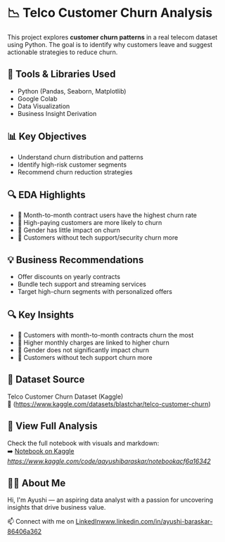# 📉 Telco Customer Churn Analysis

This project explores **customer churn patterns** in a real telecom dataset using Python. The goal is to identify why customers leave and suggest actionable strategies to reduce churn.

## 🧰 Tools & Libraries Used
- Python (Pandas, Seaborn, Matplotlib)
- Google Colab
- Data Visualization
- Business Insight Derivation

## 📊 Key Objectives
- Understand churn distribution and patterns
- Identify high-risk customer segments
- Recommend churn reduction strategies

## 🔍 EDA Highlights
- 📌 Month-to-month contract users have the highest churn rate  
- 📌 High-paying customers are more likely to churn  
- 📌 Gender has little impact on churn  
- 📌 Customers without tech support/security churn more

## 💡 Business Recommendations
- Offer discounts on yearly contracts
- Bundle tech support and streaming services
- Target high-churn segments with personalized offers
  
## 🔍 Key Insights

- 📌 Customers with month-to-month contracts churn the most  
- 📌 Higher monthly charges are linked to higher churn  
- 📌 Gender does not significantly impact churn  
- 📌 Customers without tech support churn more  

## 📎 Dataset Source
Telco Customer Churn Dataset (Kaggle)  
🔗 (https://www.kaggle.com/datasets/blastchar/telco-customer-churn)

## 📘 View Full Analysis
Check the full notebook with visuals and markdown:  
➡️ [Notebook on Kaggle](#) *https://www.kaggle.com/code/aayushibaraskar/notebookacf6a16342*

## 🙋‍♀️ About Me
Hi, I'm Ayushi — an aspiring data analyst with a passion for uncovering insights that drive business value.

📫 Connect with me on [LinkedIn](#)www.linkedin.com/in/ayushi-baraskar-86406a362




